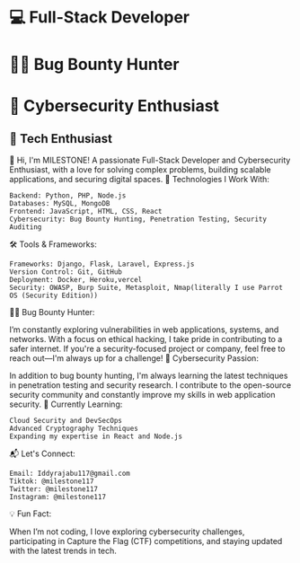 # **💻 Full-Stack Developer**
# **🕵️‍♂️ Bug Bounty Hunter**
# **🔐 Cybersecurity Enthusiast**
## **🚀 Tech Enthusiast**


👋 Hi, I'm MILESTONE!
A passionate Full-Stack Developer and Cybersecurity Enthusiast, with a love for solving complex problems, building scalable applications, and securing digital spaces.
🚀 Technologies I Work With:

    Backend: Python, PHP, Node.js
    Databases: MySQL, MongoDB
    Frontend: JavaScript, HTML, CSS, React
    Cybersecurity: Bug Bounty Hunting, Penetration Testing, Security Auditing

🛠️ Tools & Frameworks:

    Frameworks: Django, Flask, Laravel, Express.js
    Version Control: Git, GitHub
    Deployment: Docker, Heroku,vercel
    Security: OWASP, Burp Suite, Metasploit, Nmap(literally I use Parrot OS (Security Edition))

🕵️‍♂️ Bug Bounty Hunter:

I’m constantly exploring vulnerabilities in web applications, systems, and networks. With a focus on ethical hacking, I take pride in contributing to a safer internet. If you're a security-focused project or company, feel free to reach out—I'm always up for a challenge!
🔐 Cybersecurity Passion:

In addition to bug bounty hunting, I'm always learning the latest techniques in penetration testing and security research. I contribute to the open-source security community and constantly improve my skills in web application security.
🌱 Currently Learning:

    Cloud Security and DevSecOps
    Advanced Cryptography Techniques
    Expanding my expertise in React and Node.js

📬 Let's Connect:

    Email: Iddyrajabu117@gmail.com
    Tiktok: @milestone117
    Twitter: @milestone117
    Instagram: @milestone117

💡 Fun Fact:

When I’m not coding, I love exploring cybersecurity challenges, participating in Capture the Flag (CTF) competitions, and staying updated with the latest trends in tech.

